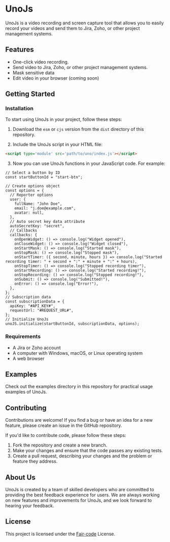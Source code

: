 # UnoJs

UnoJs is a video recording and screen capture tool that allows you to easily record your videos and send them to Jira, Zoho, or other project management systems.

## Features

- One-click video recording.
- Send video to Jira, Zoho, or other project management systems.
- Mask sensitive data
- Edit video in your browser (coming soon)

## Getting Started

### Installation

To start using UnoJs in your project, follow these steps:

1. Download the `esm` or `cjs` version from the `dist` directory of this repository.

2. Include the UnoJs script in your HTML file:

```html
<script type='module' src='path/to/uno/index.js'></script>
```

3. Now you can use UnoJs functions in your JavaScript code. For example:

```JS
// Select a button by ID
const startButtonId = "start-btn";

// Create options object
const options = {
  // Reporter options
  user: {
    fullName: "John Doe",
    email: "j.doe@example.com",
    avatar: null,
  },
  // Auto secret key data attribute
  autoSecretKey: "secret",
  // Callbacks
  callbacks: {
    onOpenWidget: () => console.log("Widget opened"),
    onCloseWidget: () => console.log("Widget closed"),
    onStartMask: () => console.log("Started mask"),
    onStopMask: () => console.log("Stopped mask"),
    onStartTimer: ({ second, minute, hours }) => console.log("Started recording timer: " + second + ":" + minute + ":" + hours),
    onStopTimer: () => console.log("Stopped recording timer"),
    onStartRecording: () => console.log("Started recording!"),
    onStopRecording: () => console.log("Stopped recording!"),
    onSubmit: () => console.log("Submitted!"),
    onError: () => console.log("Error!"),
  },
};
// Subscription data
const subscriptionData = {
  apiKey: "#API_KEY#",
  requestUrl: "#REQUEST_URL#",
};
// Initialize UnoJs
unoJS.initialize(startButtonId, subscriptionData, options);
```


### Requirements

- A Jira or Zoho account
- A computer with Windows, macOS, or Linux operating system
- A web browser

## Examples
Check out the examples directory in this repository for practical usage examples of UnoJs.

## Contributing
Contributions are welcome! If you find a bug or have an idea for a new feature, please create an issue in the GitHub repository.

If you'd like to contribute code, please follow these steps:

1. Fork the repository and create a new branch.
2. Make your changes and ensure that the code passes any existing tests.
3. Create a pull request, describing your changes and the problem or feature they address.

## About Us

UnoJs is created by a team of skilled developers who are committed to providing the best feedback experience for users. We are always working on new features and improvements for UnoJs, and we look forward to hearing your feedback.

## License

This project is licensed under the [Fair-code](https://faircode.io/) License.